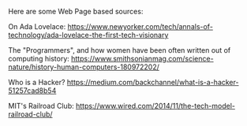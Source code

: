 Here are some Web Page based sources:

On Ada Lovelace: https://www.newyorker.com/tech/annals-of-technology/ada-lovelace-the-first-tech-visionary

The "Programmers", and how women have been often written out of computing history: https://www.smithsonianmag.com/science-nature/history-human-computers-180972202/

Who is a Hacker? https://medium.com/backchannel/what-is-a-hacker-51257cad8b54

MIT's Railroad Club: https://www.wired.com/2014/11/the-tech-model-railroad-club/


